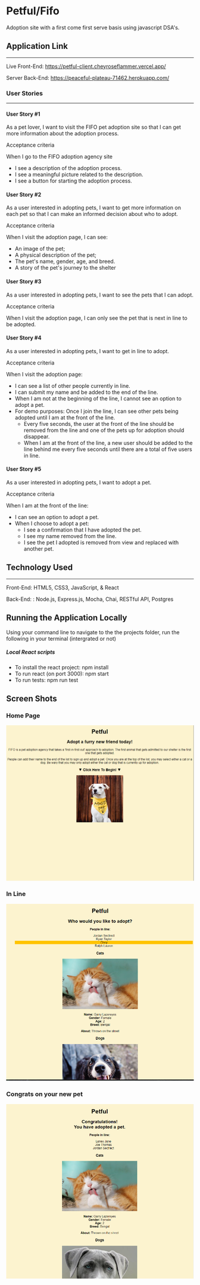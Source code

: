 # Petful/Fifo

Adoption site with a first come first serve basis using javascript DSA's.

## Application Link

---

Live Front-End: https://petful-client.cheyroseflammer.vercel.app/

Server Back-End: https://peaceful-plateau-71462.herokuapp.com/

### User Stories

---

#### User Story #1

As a pet lover, I want to visit the FIFO pet adoption site
so that I can get more information about the adoption process.

Acceptance criteria

When I go to the FIFO adoption agency site

- I see a description of the adoption process.
- I see a meaningful picture related to the description.
- I see a button for starting the adoption process.

#### User Story #2

As a user interested in adopting pets, I want to get more information
on each pet so that I can make an informed decision about who to adopt.

Acceptance criteria

When I visit the adoption page, I can see:

- An image of the pet;
- A physical description of the pet;
- The pet's name, gender, age, and breed.
- A story of the pet's journey to the shelter

#### User Story #3

As a user interested in adopting pets,
I want to see the pets that I can adopt.

Acceptance criteria

When I visit the adoption page, I can only see the
pet that is next in line to be adopted.

#### User Story #4

As a user interested in adopting pets, I want to get in line to adopt.

Acceptance criteria

When I visit the adoption page:

- I can see a list of other people currently in line.
- I can submit my name and be added to the end of the line.
- When I am not at the beginning of the line, I cannot see an option to adopt a pet.
- For demo purposes: Once I join the line, I can see other pets being adopted until I am at the front of the line.
  - Every five seconds, the user at the front of the line should be removed from the line and one of the pets up for adoption should disappear.
  - When I am at the front of the line, a new user should be added to the line behind me every five seconds until there are a total of five users in line.

#### User Story #5

As a user interested in adopting pets, I want to adopt a pet.

Acceptance criteria

When I am at the front of the line:

- I can see an option to adopt a pet.
- When I choose to adopt a pet:
  - I see a confirmation that I have adopted the pet.
  - I see my name removed from the line.
  - I see the pet I adopted is removed from view and replaced with another pet.

## Technology Used

---

Front-End: HTML5, CSS3, JavaScript, & React

Back-End: : Node.js, Express.js, Mocha, Chai, RESTful API, Postgres

## Running the Application Locally

Using your command line to navigate to the the projects folder, run the following in your terminal (intergrated or not)

##### Local React scripts

- To install the react project: npm install
- To run react (on port 3000): npm start
- To run tests: npm run test

## Screen Shots

### Home Page

![home-page](src/images/home.png)

### In Line

![in-line](src/images/inLine.png)

### Congrats on your new pet

![new-pet-congrats](src/images/adopted.png)
